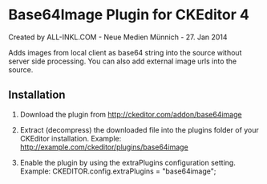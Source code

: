 Base64Image Plugin for CKEditor 4
=================================

Created by ALL-INKL.COM - Neue Medien Münnich - 27. Jan 2014

Adds images from local client as base64 string into the source without server
side processing. You can also add external image urls into the source.

## Installation

 1. Download the plugin from http://ckeditor.com/addon/base64image

 2. Extract (decompress) the downloaded file into the plugins folder of your
	CKEditor installation.
	Example: http://example.com/ckeditor/plugins/base64image

 3. Enable the plugin by using the extraPlugins configuration setting.
	Example: CKEDITOR.config.extraPlugins = "base64image";
